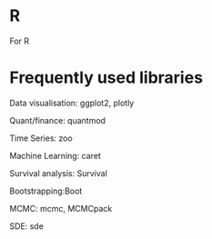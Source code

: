# R
For R

# Frequently used libraries

Data visualisation: ggplot2, plotly

Quant/finance: quantmod

Time Series: zoo

Machine Learning: caret

Survival analysis: Survival

Bootstrapping:Boot

MCMC: mcmc, MCMCpack

SDE: sde
